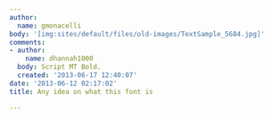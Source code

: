 ```yaml
---
author:
  name: gmonacelli
body: '[img:sites/default/files/old-images/TextSample_5684.jpg]'
comments:
- author:
    name: dhannah1000
  body: Script MT Bold.
  created: '2013-06-17 12:40:07'
date: '2013-06-12 02:17:02'
title: Any idea on what this font is

---
```

